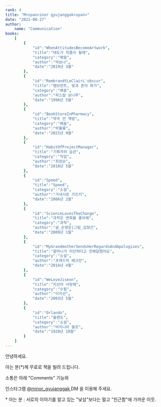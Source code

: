 ```yaml
---
rank: 4
title: "M<span>inor gyujanggak<span>"
date: "2021-08-27"
author:
    name: "Communication"
books:
    [
        {
            "id":"WhenAttitudesBecomeArtwork",
            "title":"태도가 작품이 될때",
            "category":"예술",
            "author":"박보나",
            "date":"2019년 3월"
        },
        {
            "id":"RembrandtLeClairL'obscur",
            "title":"렘브란트, 빛과 혼의 화가",
            "category":"예술",
            "author":"파스칼 보나푸",
            "date":"1996년 5월"
        },
        {
            "id":"BookStoreInPharmacy",
            "title":"약국 안 책방",
            "category":"예술",
            "author":"박훌륭",
            "date":"2021년 9월"
        },
        {
            "id":"HabitOfProjectManager",
            "title":"기획자의 습관",
            "category":"직업",
            "author":"최장순",
            "date":"2018년 5월"
        },
        {
            "id":"Speed",
            "title":"Speed",
            "category":"소설",
            "author":"가네시로 가즈키",
            "date":"2006년 2월"
        },
        {
            "id":"ScienceLovesTheChange",
            "title":"과학은 변화를 좋아해",
            "category":"과학",
            "author":"글_손영운|그림_김형건",
            "date":"2009년 1월"
        },
        {
            "id":"MyGrandmotherSendsHerRegardsAndApologises",
            "title":"할머니가 미안하다고 전해달랬어요",
            "category":"소설",
            "author":"프레드릭 베크만",
            "date":"2016년 4월"
        },
        {
            "id":"WeLoveJiseon",
            "title":"지선아 사랑해",
            "category":"수필",
            "author":"이지선",
            "date":"2003년 5월"
        },
        {
            "id":"Orlando",
            "title":"올랜도",
            "category":"소설",
            "author":"버지니아 울프",
            "date":"1928년 10월"
        }
    ]
---
```


안녕하세요.

아는 분(*)께 무료로 책을 빌려 드립니다.

소통은 아래 "Comments" 기능와

인스타그램 <a href="https://www.instagram.com/minor_gyujanggak/"> @minor_gyujanggak </a> DM 을 이용해 주세요.

<span> * 아는 분 : 서로의 이야기를 알고 있는 "낯섬"보다는 멀고 "친근함"에 가까운 이웃.</span>